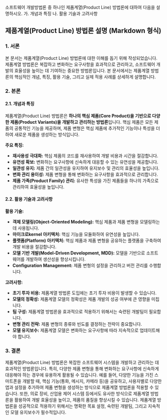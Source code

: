소프트웨어 개발방법론 중 하나인 제품계열(Product Line) 방법론에 대하여 다음을 설명하시오. 
가. 개념과 특징 
나. 활용 기술과 고려사항

## 제품계열(Product Line) 방법론 설명 (Markdown 형식)

### 1. 서론

본 문서는 제품계열(Product Line) 방법론에 대한 이해를 돕기 위해 작성되었습니다. 제품계열 방법론은 복잡하고 변화하는 요구사항을 효과적으로 관리하고, 소프트웨어 개발의 효율성을 높이는 데 기여하는 중요한 방법론입니다. 본 문서에서는 제품계열 방법론의 핵심적인 개념, 특징, 활용 기술, 그리고 실제 적용 사례를 상세하게 설명합니다.

### 2. 본론

#### 2.1. 개념과 특징

제품계열(Product Line) 방법론은 **하나의 핵심 제품(Core Product)을 기반으로 다양한 제품(Product Variants)을 개발하고 관리하는 방법론**입니다. 핵심 제품은 모든 제품의 공통적인 기능을 제공하며, 제품 변형은 핵심 제품에 추가적인 기능이나 특성을 더하여 새로운 제품을 생성하는 방식입니다. 

**주요 특징:**

*   **재사용성 극대화:** 핵심 제품의 코드를 재사용하여 개발 비용과 시간을 절감합니다.
*   **유연성 확보:** 변화하는 요구사항에 신속하게 대응할 수 있는 유연성을 제공합니다.
*   **일관성 유지:** 제품 간의 일관성을 유지하여 유지보수 및 관리의 효율성을 높입니다.
*   **변화 관리 용이성:** 제품 변형을 통해 변화하는 요구사항을 효과적으로 관리합니다.
*   **제품 가족(Product Family) 관리:** 유사한 특성을 가진 제품들을 하나의 가족으로 관리하여 효율성을 높입니다.

#### 2.2. 활용 기술과 고려사항

**활용 기술:**

*   **객체 모델링(Object-Oriented Modeling):** 핵심 제품과 제품 변형을 모델링하는 데 사용됩니다.
*   **마이크로kernel 아키텍처:** 핵심 기능을 모듈화하여 유연성을 높입니다.
*   **플랫폼(Platform) 아키텍처:** 핵심 제품과 제품 변형을 공유하는 플랫폼을 구축하여 개발 비용을 절감합니다.
*   **모델 기반 개발(Model-Driven Development, MDD):** 모델을 기반으로 소프트웨어를 개발하여 생산성을 향상시킵니다.
*   **Configuration Management:** 제품 변형의 설정을 관리하고 버전 관리를 수행합니다.

**고려사항:**

*   **초기 투자 비용:** 제품계열 방법론 도입에는 초기 투자 비용이 발생할 수 있습니다.
*   **모델의 정확성:** 제품계열 모델의 정확성은 제품 개발의 성공 여부에 큰 영향을 미칩니다.
*   **팀 구성:** 제품계열 방법론을 효과적으로 적용하기 위해서는 숙련된 개발팀이 필요합니다.
*   **변형 관리 전략:** 제품 변형의 종류와 빈도를 결정하는 전략이 중요합니다.
*   **모델 유지보수:** 제품계열 모델은 변화하는 요구사항에 따라 지속적으로 업데이트해야 합니다.

### 3. 결론

제품계열(Product Line) 방법론은 복잡한 소프트웨어 시스템을 개발하고 관리하는 데 효과적인 방법론입니다. 특히, 다양한 제품 변형을 통해 변화하는 요구사항에 신속하게 대응해야 하는 경우에 유용하게 활용될 수 있습니다.  예를 들어, 다양한 기능을 가진 스마트폰을 개발할 때, 핵심 기능(통화, 메시지, 카메라 등)을 공유하고, 사용자별로 다양한 앱과 설정을 추가하여 제품 변형을 생성하는 방식으로 제품계열 방법론을 적용할 수 있습니다.  또한, 의료 장비, 산업용 제어 시스템 등에서도 유사한 방식으로 제품계열 방법론을 활용하여 개발 효율성을 높이고, 제품의 품질을 향상시킬 수 있습니다.  제품계열 방법론을 성공적으로 적용하기 위해서는 명확한 목표 설정, 숙련된 개발팀, 그리고 지속적인 모델 유지보수가 필수적입니다.
